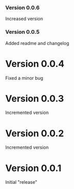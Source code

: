 ### Version 0.0.6
Increased version

### Version 0.0.5
Added readme and changelog


# Version 0.0.4
Fixed a minor bug


# Version 0.0.3
Incremented version


# Version 0.0.2
Incremented version


# Version 0.0.1
Initial "release"
